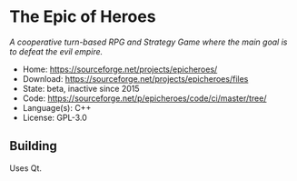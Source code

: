 # The Epic of Heroes

_A cooperative turn-based RPG and Strategy Game where the main goal is to defeat the evil empire._

- Home: https://sourceforge.net/projects/epicheroes/
- Download: https://sourceforge.net/projects/epicheroes/files
- State: beta, inactive since 2015
- Code: https://sourceforge.net/p/epicheroes/code/ci/master/tree/
- Language(s): C++
- License: GPL-3.0

## Building

Uses Qt.
